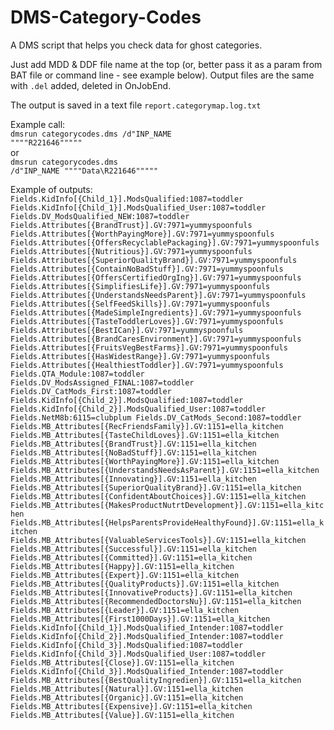 # DMS-Category-Codes

A DMS script that helps you check data for ghost categories.

Just add MDD & DDF file name at the top (or, better pass it as a param from BAT file or command line - see example below). Output files are the same with <code>.del</code> added, deleted in OnJobEnd.

The output is saved in a text file <code>report.categorymap.log.txt</code>

Example call:<br />
<code>dmsrun categorycodes.dms /d"INP_NAME """"R221646"""""</code><br />
or<br />
<code>dmsrun categorycodes.dms /d"INP_NAME """"Data\R221646"""""</code>

Example of outputs:
<code>
Fields.KidInfo[{Child_1}].ModsQualified:1087=toddler
Fields.KidInfo[{Child_1}].ModsQualified_User:1087=toddler
Fields.DV_ModsQualified_NEW:1087=toddler
Fields.Attributes[{BrandTrust}].GV:7971=yummyspoonfuls
Fields.Attributes[{WorthPayingMore}].GV:7971=yummyspoonfuls
Fields.Attributes[{OffersRecyclablePackaging}].GV:7971=yummyspoonfuls
Fields.Attributes[{Nutritious}].GV:7971=yummyspoonfuls
Fields.Attributes[{SuperiorQualityBrand}].GV:7971=yummyspoonfuls
Fields.Attributes[{ContainNoBadStuff}].GV:7971=yummyspoonfuls
Fields.Attributes[{OffersCertifiedOrgIng}].GV:7971=yummyspoonfuls
Fields.Attributes[{SimplifiesLife}].GV:7971=yummyspoonfuls
Fields.Attributes[{UnderstandsNeedsParent}].GV:7971=yummyspoonfuls
Fields.Attributes[{SelfFeedSkills}].GV:7971=yummyspoonfuls
Fields.Attributes[{MadeSimpleIngredients}].GV:7971=yummyspoonfuls
Fields.Attributes[{TasteToddlerLoves}].GV:7971=yummyspoonfuls
Fields.Attributes[{BestICan}].GV:7971=yummyspoonfuls
Fields.Attributes[{BrandCaresEnvironment}].GV:7971=yummyspoonfuls
Fields.Attributes[{FruitsVegBestFarms}].GV:7971=yummyspoonfuls
Fields.Attributes[{HasWidestRange}].GV:7971=yummyspoonfuls
Fields.Attributes[{HealthiestToddler}].GV:7971=yummyspoonfuls
Fields.QTA_Module:1087=toddler
Fields.DV_ModsAssigned_FINAL:1087=toddler
Fields.DV_CatMods_First:1087=toddler
Fields.KidInfo[{Child_2}].ModsQualified:1087=toddler
Fields.KidInfo[{Child_2}].ModsQualified_User:1087=toddler
Fields.NetM8b:6115=clubplum
Fields.DV_CatMods_Second:1087=toddler
Fields.MB_Attributes[{RecFriendsFamily}].GV:1151=ella_kitchen
Fields.MB_Attributes[{TasteChildLoves}].GV:1151=ella_kitchen
Fields.MB_Attributes[{BrandTrust}].GV:1151=ella_kitchen
Fields.MB_Attributes[{NoBadStuff}].GV:1151=ella_kitchen
Fields.MB_Attributes[{WorthPayingMore}].GV:1151=ella_kitchen
Fields.MB_Attributes[{UnderstandsNeedsAsParent}].GV:1151=ella_kitchen
Fields.MB_Attributes[{Innovating}].GV:1151=ella_kitchen
Fields.MB_Attributes[{SuperiorQualityBrand}].GV:1151=ella_kitchen
Fields.MB_Attributes[{ConfidentAboutChoices}].GV:1151=ella_kitchen
Fields.MB_Attributes[{MakesProductNutrtDevelopment}].GV:1151=ella_kitchen
Fields.MB_Attributes[{HelpsParentsProvideHealthyFound}].GV:1151=ella_kitchen
Fields.MB_Attributes[{ValuableServicesTools}].GV:1151=ella_kitchen
Fields.MB_Attributes[{Successful}].GV:1151=ella_kitchen
Fields.MB_Attributes[{Committed}].GV:1151=ella_kitchen
Fields.MB_Attributes[{Happy}].GV:1151=ella_kitchen
Fields.MB_Attributes[{Expert}].GV:1151=ella_kitchen
Fields.MB_Attributes[{QualityProducts}].GV:1151=ella_kitchen
Fields.MB_Attributes[{InnovativeProducts}].GV:1151=ella_kitchen
Fields.MB_Attributes[{RecommendedDoctorsNu}].GV:1151=ella_kitchen
Fields.MB_Attributes[{Leader}].GV:1151=ella_kitchen
Fields.MB_Attributes[{First1000Days}].GV:1151=ella_kitchen
Fields.KidInfo[{Child_1}].ModsQualified_Intender:1087=toddler
Fields.KidInfo[{Child_2}].ModsQualified_Intender:1087=toddler
Fields.KidInfo[{Child_3}].ModsQualified:1087=toddler
Fields.KidInfo[{Child_3}].ModsQualified_User:1087=toddler
Fields.MB_Attributes[{Close}].GV:1151=ella_kitchen
Fields.KidInfo[{Child_3}].ModsQualified_Intender:1087=toddler
Fields.MB_Attributes[{BestQualityIngredien}].GV:1151=ella_kitchen
Fields.MB_Attributes[{Natural}].GV:1151=ella_kitchen
Fields.MB_Attributes[{Organic}].GV:1151=ella_kitchen
Fields.MB_Attributes[{Expensive}].GV:1151=ella_kitchen
Fields.MB_Attributes[{Value}].GV:1151=ella_kitchen
</code>
